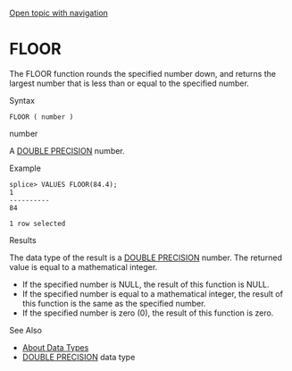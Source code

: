 [Open topic with navigation](../../../index.html#Shared/SQLReference/BuiltInFcns/Floor.html)

<a href="" id="BuiltInFcns.Floor"></a>[]()FLOOR
===============================================

The <span class="CodeFont">FLOOR</span> function rounds the specified number down, and returns the largest number that is less than or equal to the specified number.

Syntax

``` FcnSyntax
FLOOR ( number )
```

number

A [<span class="CodeFont">DOUBLE PRECISION</span>](../DataTypes/DoublePrecision.html) number.

Example

``` Example
splice> VALUES FLOOR(84.4);
1
----------
84

1 row selected
```

Results

The data type of the result is a [<span class="CodeFont">DOUBLE PRECISION</span>](../DataTypes/DoublePrecision.html) number. The returned value is equal to a mathematical integer.

-   If the specified number is <span class="CodeFont">NULL</span>, the result of this function is <span class="CodeFont">NULL</span>.
-   If the specified number is equal to a mathematical integer, the result of this function is the same as the specified number.
-   If the specified number is zero (<span class="CodeFont">0</span>), the result of this function is zero.

See Also

-   [About Data Types](../DataTypes/Intro.NumericTypes.html)
-   [<span class="CodeFont">DOUBLE PRECISION</span>](../DataTypes/DoublePrecision.html) data type

 


